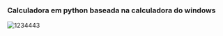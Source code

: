 ### Calculadora em python baseada na calculadora do windows
![1234443](https://user-images.githubusercontent.com/106535353/179284281-bab64339-24e7-4a2f-ab50-5d3c46c0a5c0.gif)
